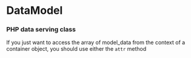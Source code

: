 # DataModel

### PHP data serving class

If you just want to access the array of model_data from the context of a container object, 
you should use either the `attr` method